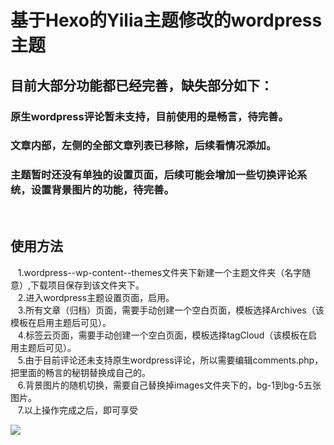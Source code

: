 # 基于Hexo的Yilia主题修改的wordpress主题
## 目前大部分功能都已经完善，缺失部分如下：
### 原生wordpress评论暂未支持，目前使用的是畅言，待完善。
### 文章内部，左侧的全部文章列表已移除，后续看情况添加。
### 主题暂时还没有单独的设置页面，后续可能会增加一些切换评论系统，设置背景图片的功能，待完善。
    
## 使用方法
    1.wordpress--wp-content--themes文件夹下新建一个主题文件夹（名字随意）,下载项目保存到该文件夹下。  
    2.进入wordpress主题设置页面，启用。  
    3.所有文章（归档）页面，需要手动创建一个空白页面，模板选择Archives（该模板在启用主题后可见）。  
    4.标签云页面，需要手动创建一个空白页面，模板选择tagCloud（该模板在启用主题后可见）。  
    5.由于目前评论还未支持原生wordpress评论，所以需要编辑comments.php，把里面的畅言的秘钥替换成自己的。  
    6.背景图片的随机切换，需要自己替换掉images文件夹下的，bg-1到bg-5五张图片。  
    7.以上操作完成之后，即可享受  
 
<img src="https://github.com/monian1916/wordpress-theme-Yilia/blob/master/screenshot.png?raw=true"/> 
 
